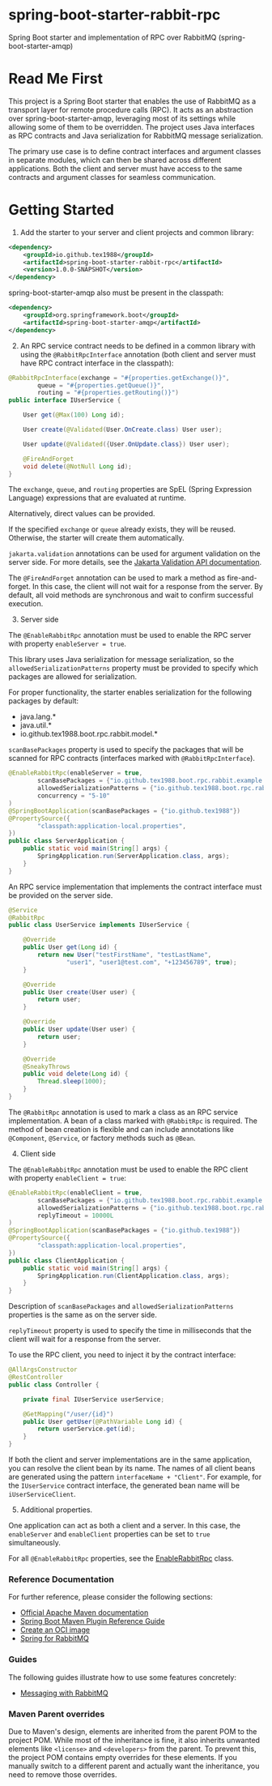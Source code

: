 # spring-boot-starter-rabbit-rpc
Spring Boot starter and implementation of RPC over RabbitMQ (spring-boot-starter-amqp)

# Read Me First
This project is a Spring Boot starter that enables the use of RabbitMQ as a transport layer for remote procedure calls (RPC).
It acts as an abstraction over spring-boot-starter-amqp, leveraging most of its settings while allowing some of them to be overridden.
The project uses Java interfaces as RPC contracts and Java serialization for RabbitMQ message serialization.

The primary use case is to define contract interfaces and argument classes in separate modules, which can then be shared across different applications.
Both the client and server must have access to the same contracts and argument classes for seamless communication.

# Getting Started
1. Add the starter to your server and client projects and common library:
```xml
<dependency>
    <groupId>io.github.tex1988</groupId>
    <artifactId>spring-boot-starter-rabbit-rpc</artifactId>
    <version>1.0.0-SNAPSHOT</version>
</dependency>
```
spring-boot-starter-amqp also must be present in the classpath:
```xml
<dependency>
    <groupId>org.springframework.boot</groupId>
    <artifactId>spring-boot-starter-amqp</artifactId>
</dependency>
```
2. An RPC service contract needs to be defined in a common library with using the `@RabbitRpcInterface` annotation (both client and server must have RPC contract interface in the classpath):
```java
@RabbitRpcInterface(exchange = "#{properties.getExchange()}",
        queue = "#{properties.getQueue()}",
        routing = "#{properties.getRouting()}")
public interface IUserService {

    User get(@Max(100) Long id);

    User create(@Validated(User.OnCreate.class) User user);

    User update(@Validated({User.OnUpdate.class}) User user);

    @FireAndForget
    void delete(@NotNull Long id);
}
```
The `exchange`, `queue`, and `routing` properties are SpEL (Spring Expression Language) expressions that are evaluated at runtime.

Alternatively, direct values can be provided.

If the specified `exchange` or `queue` already exists, they will be reused. Otherwise, the starter will create them automatically.

`jakarta.validation` annotations can be used for argument validation on the server side. For more details, see the [Jakarta Validation API documentation](https://javadoc.io/doc/jakarta.validation/jakarta.validation-api/latest/index.html).

The `@FireAndForget` annotation can be used to mark a method as fire-and-forget. In this case, the client will not wait for a response from the server. By default, all void methods are synchronous and wait to confirm successful execution.

3. Server side

The `@EnableRabbitRpc` annotation must be used to enable the RPC server with property `enableServer = true`. 

This library uses Java serialization for message serialization, so the `allowedSerializationPatterns` property must be provided to specify which packages are allowed for serialization.

For proper functionality, the starter enables serialization for the following packages by default:

- java.lang.*
- java.util.*
- io.github.tex1988.boot.rpc.rabbit.model.*

`scanBasePackages` property is used to specify the packages that will be scanned for RPC contracts (interfaces marked with `@RabbitRpcInterface`).
```java
@EnableRabbitRpc(enableServer = true,
        scanBasePackages = {"io.github.tex1988.boot.rpc.rabbit.example.common.service"},
        allowedSerializationPatterns = {"io.github.tex1988.boot.rpc.rabbit.example.common.model.*"},
        concurrency = "5-10"
)
@SpringBootApplication(scanBasePackages = {"io.github.tex1988"})
@PropertySource({
        "classpath:application-local.properties",
})
public class ServerApplication {
    public static void main(String[] args) {
        SpringApplication.run(ServerApplication.class, args);
    }
}
```

An RPC service implementation that implements the contract interface must be provided on the server side.
```java
@Service
@RabbitRpc
public class UserService implements IUserService {

    @Override
    public User get(Long id) {
        return new User("testFirstName", "testLastName",
                "user1", "user1@test.com", "+123456789", true);
    }

    @Override
    public User create(User user) {
        return user;
    }

    @Override
    public User update(User user) {
        return user;
    }

    @Override
    @SneakyThrows
    public void delete(Long id) {
        Thread.sleep(1000);
    }
}
```
The `@RabbitRpc` annotation is used to mark a class as an RPC service implementation.
A bean of a class marked with `@RabbitRpc` is required.
The method of bean creation is flexible and can include annotations like `@Component`, `@Service`, or factory methods such as `@Bean`.

4. Client side

The `@EnableRabbitRpc` annotation must be used to enable the RPC client with property `enableClient = true`:

```java
@EnableRabbitRpc(enableClient = true,
        scanBasePackages = {"io.github.tex1988.boot.rpc.rabbit.example.common.service"},
        allowedSerializationPatterns = {"io.github.tex1988.boot.rpc.rabbit.example.common.model.*"},
        replyTimeout = 10000L
)
@SpringBootApplication(scanBasePackages = {"io.github.tex1988"})
@PropertySource({
        "classpath:application-local.properties",
})
public class ClientApplication {
    public static void main(String[] args) {
        SpringApplication.run(ClientApplication.class, args);
    }
}
```

Description of `scanBasePackages` and `allowedSerializationPatterns` properties is the same as on the server side.

`replyTimeout` property is used to specify the time in milliseconds that the client will wait for a response from the server.

To use the RPC client, you need to inject it by the contract interface:
```java
@AllArgsConstructor
@RestController
public class Controller {

    private final IUserService userService;

    @GetMapping("/user/{id}")
    public User getUser(@PathVariable Long id) {
        return userService.get(id);
    }
}
```
If both the client and server implementations are in the same application, you can resolve the client bean by its name. The names of all client beans are generated using the pattern `interfaceName + "Client"`. For example, for the `IUserService` contract interface, the generated bean name will be `iUserServiceClient`.

5. Additional properties.

One application can act as both a client and a server. In this case, the `enableServer` and `enableClient` properties can be set to `true` simultaneously.

For all `@EnableRabbitRpc` properties, see the [EnableRabbitRpc](src/main/java/io/github/tex1988/boot/rpc/rabbit/annotation/EnableRabbitRpc.java) class.

### Reference Documentation
For further reference, please consider the following sections:

* [Official Apache Maven documentation](https://maven.apache.org/guides/index.html)
* [Spring Boot Maven Plugin Reference Guide](https://docs.spring.io/spring-boot/3.3.3/maven-plugin)
* [Create an OCI image](https://docs.spring.io/spring-boot/3.3.3/maven-plugin/build-image.html)
* [Spring for RabbitMQ](https://docs.spring.io/spring-boot/docs/3.3.3/reference/htmlsingle/index.html#messaging.amqp)

### Guides
The following guides illustrate how to use some features concretely:

* [Messaging with RabbitMQ](https://spring.io/guides/gs/messaging-rabbitmq/)


### Maven Parent overrides

Due to Maven's design, elements are inherited from the parent POM to the project POM.
While most of the inheritance is fine, it also inherits unwanted elements like `<license>` and `<developers>` from the parent.
To prevent this, the project POM contains empty overrides for these elements.
If you manually switch to a different parent and actually want the inheritance, you need to remove those overrides.



